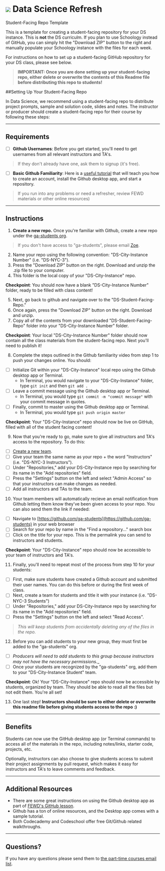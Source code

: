 # ![](https://ga-dash.s3.amazonaws.com/production/assets/logo-9f88ae6c9c3871690e33280fcf557f33.png) Data Science Refresh
Student-Facing Repo Template

This is a template for creating a student-facing repository for your DS instance. This is __not__ the DS curriculm.  If you plan to use Schoology instead of GitHub, you can simply hit the "Download ZIP" button to the right and manually populate your Schoology instance with the files for each week.

For instructions on how to set up a student-facing GitHub repository for your DS class, please see below.

> __IMPORTANT: Once you are done setting up your student-facing repo, either delete or overwrite the contents of this Readme file before distributing this repo to students!__

##Setting Up Your Student-Facing Repo

In Data Science, we recommend using a student-facing repo to distribute project prompts, sample and solution code, slides and notes. The instructor or producer should create a student-facing repo for their course by following these steps:

***

## Requirements
* [ ] **Github Usernames**: Before you get started, you'll need to get usernames from all relevant instructors and TA's.
> If they don't already have one, ask them to signup (it's free). 

* [ ] **Basic Github Familiarity**: Here is a [useful tutorial](https://generalassembly.wistia.com/medias/jkrycndgrs) that will teach you how to create an account, install the Github desktop app, and start a repository.
> If you run into any problems or need a refresher, review FEWD materials or other online resources)

***

## Instructions

1. **Create a new repo.** Once you're familiar with Github, create a new repo under the [ga-students org](https://github.com/ga-students).
> If you don't have access to "ga-students", please email [Zoe](mailto:zoes@generalassemb.ly). 

2. Name your repo using the following convention: "DS-City-Instance Number" (i.e. "DS-NYC-3"). 
3. Press the "Download ZIP" button on the right. Download and unzip the .zip file to your computer. 
4. This folder is the local copy of your "DS-City-Instance" repo.

**Checkpoint**: You should now have a blank "DS-City-Instance Number" folder, ready to be filled with class content!

5. Next, go back to github and navigate over to the "DS-Student-Facing-Repo."
6. Once again, press the "Download ZIP" button on the right. Download and unzip.
7. Copy all of the contents from your downloaded "DS-Student-Facing-Repo" folder into your "DS-City-Instance Number" folder.

**Checkpoint**: Your local "DS-City-Instance Number" folder should now contain all the class materials from the student-facing repo. Next you'll need to publish it!

8. Complete the steps outlined in the Github familiarity video from step 1 to push your changes online. You should:
* [ ] Initialize Git within your "DS-City-Instance" local repo using the Github desktop app or Terminal.
  * In Terminal, you would navigate to your "DS-City-Instance" folder, type `git init` and then `git add .`
* [ ] Leave a commit message using the Github desktop app or Terminal.
  * In Terminal, you would type `git commit -m "commit message"` with your commit message in quotes.
* [ ] Finally, commit to master using the Github desktop app or Terminal.
  * In Terminal, you would type `git push origin master`  

**Checkpoint**: Your "DS-City-Instance" repo should now be live on GitHub, filled with all of the student facing content!

9. Now that you're ready to go, make sure to give all instructors and TA's access to the repository. To do this: 
* [ ] [Create a new team](https://github.com/orgs/ga-students/teams).
* [ ] Give your team the same name as your repo + the word "Instructors" (i.e. "DS-NYC-3 Instructors"). 
* [ ] Under "Repositories," add your DS-City-Instance repo by searching for its name in the "Add repositories" field.
* [ ] Press the "Settings" button on the left and select "Admin Access" so that your instructors can make changes as needed.
* [ ] Add all instructors and TAs to the team.

10. Your team members will automatically recieve an email notification from Github letting them know they've been given access to your repo. You can also send them the link if needed:
* [ ] Navigate to [https://github.com/ga-students](https://github.com/ga-students) in your web browser
* [ ] Search for your repo by name in the "Find a repository..." search box
* [ ] Click on the title for your repo. This is the permalink you can send to instructors and students. 

**Checkpoint**: Your "DS-City-Instance" repo should now be accessible to your team of instructors and TA's. 

11. Finally, you'll need to repeat most of the process from step 10 for your students:
* [ ] First, make sure students have created a Github account and submitted their user names. You can do this before or during the first week of class.
* [ ] Next, create a team for students and title it with your instance (i.e. "DS-NYC-3 Students")
* [ ] Under "Repositories," add your DS-City-Instance repo by searching for its name in the "Add repositories" field.
* [ ] Press the "Settings" button on the left and select "Read Access". 
> _This will keep students from accidentally deleting any of the files in the repo._

12. Before you can add students to your new group, they must first be added to the "ga-students" org.
* [ ] _Producers will need to add students to this group because instructors may not have the necessary permissions.__ 
* [ ] Once your students are recognized by the "ga-students" org, add them to your "DS-City-Instance Student" team.

**Checkpoint**: Ok! Your "DS-City-Instance" repo should now be accessible by students, organized by team. They should be able to read all the files but not edit them. You're all set!

13. One last step! __Instructors should be sure to either delete or overwrite this readme file before giving students access to the repo :)__ 

***

## Benefits
Students can now use the GitHub desktop app (or Terminal commands) to access all of the materials in the repo, including notes/links, starter code, projects, etc.

Optionally, instructors can also choose to give students access to submit their project assignments by pull request, which makes it easy for instructors and TA's to leave comments and feedback. 

***

## Additional Resources
- There are some great instructions on using the Github desktop app as part of [FEWD's GitHub lesson](https://github.com/generalassembly-studio/FEWD_Curriculum/tree/master/Week_00_GitHub). 
- Github has a ton of online resources, and the Desktop app comes with a sample tutorial.
- Both Codecademy and Codeschool offer free Git/Github related walkthroughs.

***

## Questions?
If you have any questions please send them to [the part-time courses email list](mailto:askpart-time@generalassemb.ly).


